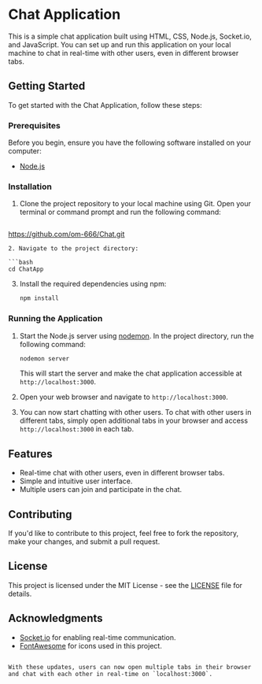  # Chat Application

This is a simple chat application built using HTML, CSS, Node.js, Socket.io, and JavaScript. You can set up and run this application on your local machine to chat in real-time with other users, even in different browser tabs.

## Getting Started

To get started with the Chat Application, follow these steps:

### Prerequisites

Before you begin, ensure you have the following software installed on your computer:

- [Node.js](https://nodejs.org/)

### Installation

1. Clone the project repository to your local machine using Git. Open your terminal or command prompt and run the following command:

   ```bash
 https://github.com/om-666/Chat.git
   ```
2. Navigate to the project directory:

   ```bash
   cd ChatApp
   ```

3. Install the required dependencies using npm:

   ```bash
   npm install
   ```

### Running the Application

1. Start the Node.js server using [nodemon](https://www.npmjs.com/package/nodemon). In the project directory, run the following command:

   ```bash
   nodemon server
   ```

   This will start the server and make the chat application accessible at `http://localhost:3000`.

2. Open your web browser and navigate to `http://localhost:3000`.

3. You can now start chatting with other users. To chat with other users in different tabs, simply open additional tabs in your browser and access `http://localhost:3000` in each tab.

## Features

- Real-time chat with other users, even in different browser tabs.
- Simple and intuitive user interface.
- Multiple users can join and participate in the chat.

## Contributing

If you'd like to contribute to this project, feel free to fork the repository, make your changes, and submit a pull request.

## License

This project is licensed under the MIT License - see the [LICENSE](LICENSE) file for details.

## Acknowledgments

- [Socket.io](https://socket.io/) for enabling real-time communication.
- [FontAwesome](https://fontawesome.com/) for icons used in this project.
```

With these updates, users can now open multiple tabs in their browser and chat with each other in real-time on `localhost:3000`.
